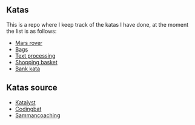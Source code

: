 ## Katas

This is a repo where I keep track of the katas I have done, at the moment
the list is as follows:

- [Mars rover](./mars-rover)
- [Bags](./bags)
- [Text processing](./text-processing)
- [Shopping basket](./shopping-basket)
- [Bank kata](./bank)

## Katas source

- [Katalyst](https://katalyst.codurance.com)
- [Codingbat](https://codingbat.com/java)
- [Sammancoaching](https://sammancoaching.org/kata_descriptions)